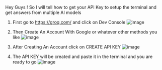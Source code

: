 Hey Guys ! So I will tell how to get your API Key to setup the terminal and get answers from multiple AI models

1) First go to https://groq.com/ and click on Dev Console
  ![image](https://github.com/user-attachments/assets/192ada5e-703e-48bb-99b5-6c4d2318c873)



3) Then Create An Account With Google or whatever other methods you like
   ![image](https://github.com/user-attachments/assets/62dc9d11-fa15-49a7-b75d-7792f8baca56)


4) After Creating An Account click on CREATE API KEY
   ![image](https://github.com/user-attachments/assets/011b694b-4229-4888-bc99-d08a0e287582)

5) The API KEY will be created and paste it in the terminal and you are ready to go
   ![image](https://github.com/user-attachments/assets/97b285b0-3df9-4e82-bfc0-e3bce1a30e65)

